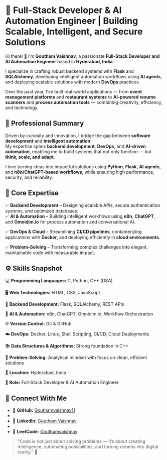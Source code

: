 # 🚀 Full-Stack Developer & AI Automation Engineer | Building Scalable, Intelligent, and Secure Solutions  

Hi there! 👋 I’m **Goutham Vaishnav**, a passionate **Full-Stack Developer and AI Automation Engineer** based in **Hyderabad, India**.  

I specialize in crafting robust backend systems with **Flask** and **SQLAlchemy**, developing intelligent automation workflows using **AI agents**, and deploying scalable solutions with modern **DevOps** practices.  

Over the past year, I’ve built real-world applications — from **event management platforms** and **restaurant systems** to **AI-powered resume scanners** and **process automation tools** — combining creativity, efficiency, and technology.  



## 🔹 Professional Summary  

Driven by curiosity and innovation, I bridge the gap between **software development** and **intelligent automation**.  
My expertise spans **backend development**, **DevOps**, and **AI-driven automation**, enabling me to build systems that not only function — but **think, scale, and adapt**.  

I love turning ideas into impactful solutions using **Python**, **Flask**, **AI agents**, and **n8n/ChatGPT-based workflows**, while ensuring high performance, security, and reliability.  


## 🧠 Core Expertise  

✅ **Backend Development** – Designing scalable APIs, secure authentication systems, and optimized databases. 
\
✅ **AI & Automation** – Building intelligent workflows using **n8n**, **ChatGPT**, and **Omnidim.io** for process automation and conversational AI.

✅ **DevOps & Cloud** – Streamlining **CI/CD pipelines**, containerizing applications with **Docker**, and deploying efficiently in **cloud environments**.  

✅ **Problem-Solving** – Transforming complex challenges into elegant, maintainable code with measurable impact.  



## ⚙️ Skills Snapshot  

💻 **Programming Languages:** C, Python, C++ (DSA)


🖥️ **Web Technologies:** HTML, CSS, JavaScript  

🔧 **Backend Development:** Flask, SQLAlchemy, REST APIs  

🤖 **AI & Automation:** n8n, ChatGPT, Omnidim.io, Workflow Orchestration  

🌐 **Version Control:** Git & GitHub  

☁️ **DevOps:** Docker, Linux, Shell Scripting, CI/CD, Cloud Deployments  

📚 **Data Structures & Algorithms:** Strong foundation in C++ 

🧩 **Problem-Solving:** Analytical mindset with focus on clean, efficient solutions  



📍 **Location:** Hyderabad, India  

💼 **Role:** Full-Stack Developer & AI Automation Engineer  



## 🔗 Connect With Me  

- 🔹 **GitHub:** [Gouthamvaishnav11](https://github.com/Gouthamvaishnav11)
- 
- 🔹 **LinkedIn:** [Goutham Vaishnav](https://www.linkedin.com/in/goutham-vaishnav/)
-  
- 🔹 **LeetCode:** [Gouthamvaishnav](https://leetcode.com/u/Gouthamvaishnav/)  



> “Code is not just about solving problems — it’s about creating intelligence, automating possibilities, and turning dreams into digital reality.” 🌟



